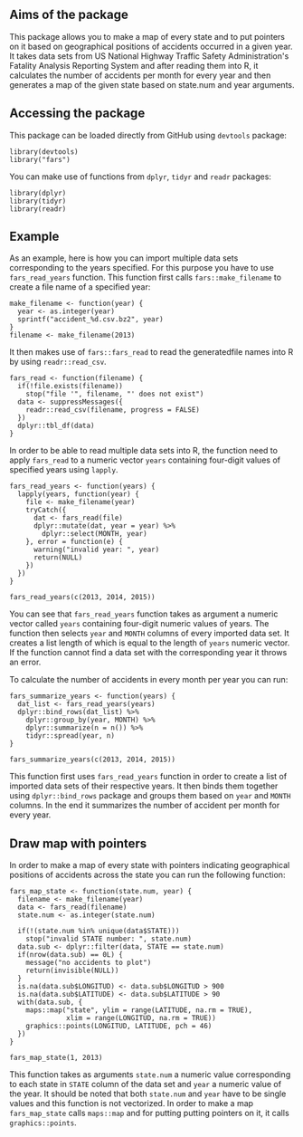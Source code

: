 ## Aims of the package

This package allows you to make a map of every state and to put pointers on it 
based on geographical positions of accidents occurred in a given year. It takes
data sets from US National Highway Traffic Safety Administration's Fatality 
Analysis Reporting System and after reading them into R, it calculates the 
number of accidents per month for every year and then generates a map of the 
given state based on state.num and year arguments. 

## Accessing the package

This package can be loaded directly from GitHub using `devtools` package: 

```{r eval = FALSE}
library(devtools)
library("fars")
```

You can make use of functions from `dplyr`, `tidyr` and `readr` packages:

```{r eval = TRUE, message = FALSE}
library(dplyr)
library(tidyr)
library(readr)
```

## Example

As an example, here is how you can import multiple data sets corresponding to 
the years specified. For this purpose you have to use `fars_read_years` function.
This function first calls `fars::make_filename` to create a file name of a 
specified year:

```{r make_filename, message = FALSE}
make_filename <- function(year) {
  year <- as.integer(year)
  sprintf("accident_%d.csv.bz2", year)
}
filename <- make_filename(2013)
```

It then makes use of `fars::fars_read` to read the generatedfile names into R by
using `readr::read_csv`.

```{r fars_read, message = FALSE}
fars_read <- function(filename) {
  if(!file.exists(filename))
    stop("file '", filename, "' does not exist")
  data <- suppressMessages({
    readr::read_csv(filename, progress = FALSE)
  })
  dplyr::tbl_df(data)
}

```

In order to be able to read multiple data sets into R, the function need to apply `fars_read` to a numeric vector `years` containing four-digit values of specified
years using `lapply`.

```{r fars_read_years}
fars_read_years <- function(years) {
  lapply(years, function(year) {
    file <- make_filename(year)
    tryCatch({
      dat <- fars_read(file)
      dplyr::mutate(dat, year = year) %>%
        dplyr::select(MONTH, year)
    }, error = function(e) {
      warning("invalid year: ", year)
      return(NULL)
    })
  })
}

fars_read_years(c(2013, 2014, 2015))
```

You can see that `fars_read_years` function takes as argument a numeric 
vector called `years` containing four-digit numeric values of years.  The 
function then selects `year` and `MONTH` columns of every imported data set. 
It creates a list length of which is equal to the length of `years` numeric 
vector. If the function cannot find a data set with the corresponding year 
it throws an error. 

To calculate the number of accidents in every month per year you can run:

```{r fars_summarize_years}
fars_summarize_years <- function(years) {
  dat_list <- fars_read_years(years)
  dplyr::bind_rows(dat_list) %>%
    dplyr::group_by(year, MONTH) %>%
    dplyr::summarize(n = n()) %>%
    tidyr::spread(year, n)
}

fars_summarize_years(c(2013, 2014, 2015))
```

This function first uses `fars_read_years` function in order to create a list 
of imported data sets of their respective years. It then binds them together 
using `dplyr::bind_rows` package and groups them based on `year` and `MONTH`
columns. In the end it summarizes the number of accident per month for every
year.

## Draw map with pointers

In order to make a map of every state with pointers indicating geographical 
positions of accidents across the state you can run the following function:

```{r fars_map_state, fig.show = 'hide'}
fars_map_state <- function(state.num, year) {
  filename <- make_filename(year)
  data <- fars_read(filename)
  state.num <- as.integer(state.num)

  if(!(state.num %in% unique(data$STATE)))
    stop("invalid STATE number: ", state.num)
  data.sub <- dplyr::filter(data, STATE == state.num)
  if(nrow(data.sub) == 0L) {
    message("no accidents to plot")
    return(invisible(NULL))
  }
  is.na(data.sub$LONGITUD) <- data.sub$LONGITUD > 900
  is.na(data.sub$LATITUDE) <- data.sub$LATITUDE > 90
  with(data.sub, {
    maps::map("state", ylim = range(LATITUDE, na.rm = TRUE),
              xlim = range(LONGITUD, na.rm = TRUE))
    graphics::points(LONGITUD, LATITUDE, pch = 46)
  })
}

fars_map_state(1, 2013)
```

This function takes as arguments `state.num` a numeric value corresponding to 
each state in `STATE` column of the data set and `year` a numeric value of 
the year. It should be noted that both `state.num` and `year` have to be single
values and this function is not vectorized. 
In order to make a map `fars_map_state` calls `maps::map` and for putting
putting pointers on it, it calls `graphics::points`.
